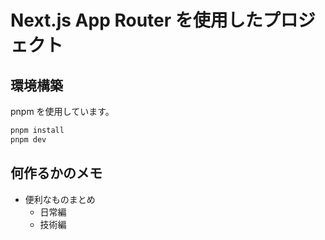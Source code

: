 # Next.js App Router を使用したプロジェクト

## 環境構築

pnpm を使用しています。

```bash
pnpm install
pnpm dev
```

## 何作るかのメモ

- 便利なものまとめ
  - 日常編
  - 技術編
